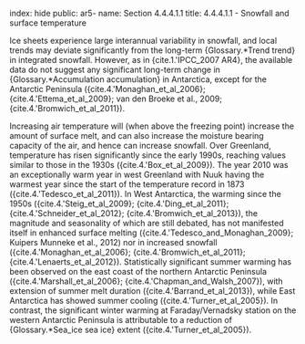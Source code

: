 index: hide
public: ar5-
name: Section 4.4.4.1.1
title: 4.4.4.1.1 - Snowfall and surface temperature

Ice sheets experience large interannual variability in snowfall, and local trends may deviate significantly from the long-term {Glossary.*Trend trend} in integrated snowfall. However, as in {cite.1.'IPCC_2007 AR4}, the available data do not suggest any significant long-term change in {Glossary.*Accumulation accumulation} in Antarctica, except for the Antarctic Peninsula ({cite.4.'Monaghan_et_al_2006}; {cite.4.'Ettema_et_al_2009}; van den Broeke et al., 2009; {cite.4.'Bromwich_et_al_2011}).

Increasing air temperature will (when above the freezing point) increase the amount of surface melt, and can also increase the moisture bearing capacity of the air, and hence can increase snowfall. Over Greenland, temperature has risen significantly since the early 1990s, reaching values similar to those in the 1930s ({cite.4.'Box_et_al_2009}). The year 2010 was an exceptionally warm year in west Greenland with Nuuk having the warmest year since the start of the temperature record in 1873 ({cite.4.'Tedesco_et_al_2011}). In West Antarctica, the warming since the 1950s ({cite.4.'Steig_et_al_2009}; {cite.4.'Ding_et_al_2011}; {cite.4.'Schneider_et_al_2012}; {cite.4.'Bromwich_et_al_2013}), the magnitude and seasonality of which are still debated, has not manifested itself in enhanced surface melting ({cite.4.'Tedesco_and_Monaghan_2009}; Kuipers Munneke et al., 2012) nor in increased snowfall ({cite.4.'Monaghan_et_al_2006}; {cite.4.'Bromwich_et_al_2011}; {cite.4.'Lenaerts_et_al_2012}). Statistically significant summer warming has been observed on the east coast of the northern Antarctic Peninsula ({cite.4.'Marshall_et_al_2006}; {cite.4.'Chapman_and_Walsh_2007}), with extension of summer melt duration ({cite.4.'Barrand_et_al_2013}), while East Antarctica has showed summer cooling ({cite.4.'Turner_et_al_2005}). In contrast, the significant winter warming at Faraday/Vernadsky station on the western Antarctic Peninsula is attributable to a reduction of {Glossary.*Sea_ice sea ice} extent ({cite.4.'Turner_et_al_2005}).
